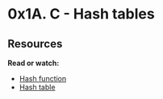 # 0x1A. C - Hash tables

## Resources

**Read or watch:**

* [Hash function](https://www.en.wikipedia.org/wiki/Hash_function)
* [Hash table](https://www.en.wikipedia.org/wiki/Hash_table)
